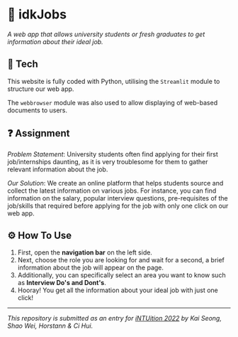 # 🏢 idkJobs
*A web app that allows university students or fresh graduates to get information about their ideal job.*

## 🧪 Tech

This website is fully coded with Python, utilising the `Streamlit` module to structure our web app.  

The `webbrowser` module was also used to allow displaying of web-based documents to users.

## ❓ Assignment

*Problem Statement*: University students often find applying for their first job/internships daunting, as it is very troublesome for them to gather relevant information about the job.

*Our Solution*: We create an online platform that helps students source and collect the latest information on various jobs. For instance, you can find information on the salary, popular interview questions, pre-requisites of the job/skills that required before applying for the job with only one click on our web app.

## ⚙ How To Use
1. First, open the **navigation bar** on the left side.  
2. Next, choose the role you are looking for and wait for a second, a brief information about the job will appear on the page.  
3. Additionally, you can specifically select an area you want to know such as **Interview Do's and Dont's**.  
4. Hooray! You get all the information about your ideal job with just one click!

---
*This repository is submitted as an entry for [iNTUition 2022](https://intuition.ieeentu.com/) by Kai Seong, Shao Wei, Horstann & Ci Hui.*

